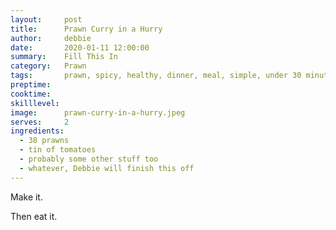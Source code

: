 ```yaml
---
layout:     post
title:      Prawn Curry in a Hurry
author:     debbie
date:       2020-01-11 12:00:00
summary:    Fill This In
category:   Prawn
tags:       prawn, spicy, healthy, dinner, meal, simple, under 30 minutes
preptime:   
cooktime:   
skilllevel:
image:      prawn-curry-in-a-hurry.jpeg
serves:     2
ingredients:
  - 38 prawns
  - tin of tomatoes
  - probably some other stuff too
  - whatever, Debbie will finish this off
---
```


Make it.

Then eat it.
